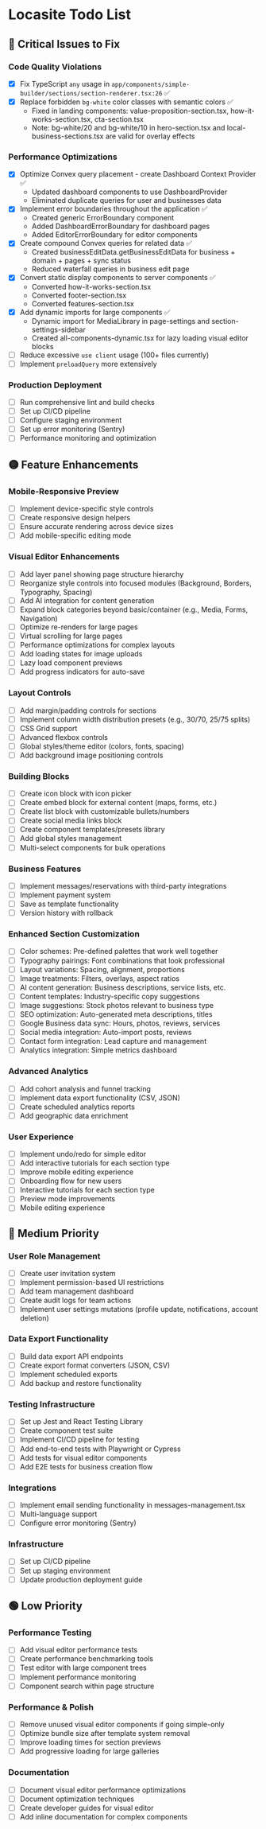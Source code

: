 # Locasite Todo List

## 🔴 Critical Issues to Fix

### Code Quality Violations

- [x] Fix TypeScript `any` usage in `app/components/simple-builder/sections/section-renderer.tsx:26` ✅
- [x] Replace forbidden `bg-white` color classes with semantic colors ✅
  - Fixed in landing components: value-proposition-section.tsx, how-it-works-section.tsx, cta-section.tsx
  - Note: bg-white/20 and bg-white/10 in hero-section.tsx and local-business-sections.tsx are valid for overlay effects

### Performance Optimizations

- [x] Optimize Convex query placement - create Dashboard Context Provider ✅
  - Updated dashboard components to use DashboardProvider
  - Eliminated duplicate queries for user and businesses data
- [x] Implement error boundaries throughout the application ✅
  - Created generic ErrorBoundary component
  - Added DashboardErrorBoundary for dashboard pages
  - Added EditorErrorBoundary for editor components
- [x] Create compound Convex queries for related data ✅
  - Created businessEditData.getBusinessEditData for business + domain + pages + sync status
  - Reduced waterfall queries in business edit page
- [x] Convert static display components to server components ✅
  - Converted how-it-works-section.tsx
  - Converted footer-section.tsx
  - Converted features-section.tsx
- [x] Add dynamic imports for large components ✅
  - Dynamic import for MediaLibrary in page-settings and section-settings-sidebar
  - Created all-components-dynamic.tsx for lazy loading visual editor blocks
- [ ] Reduce excessive `use client` usage (100+ files currently)
- [ ] Implement `preloadQuery` more extensively

### Production Deployment

- [ ] Run comprehensive lint and build checks
- [ ] Set up CI/CD pipeline
- [ ] Configure staging environment
- [ ] Set up error monitoring (Sentry)
- [ ] Performance monitoring and optimization

## 🟡 Feature Enhancements

### Mobile-Responsive Preview

- [ ] Implement device-specific style controls
- [ ] Create responsive design helpers
- [ ] Ensure accurate rendering across device sizes
- [ ] Add mobile-specific editing mode

### Visual Editor Enhancements

- [ ] Add layer panel showing page structure hierarchy
- [ ] Reorganize style controls into focused modules (Background, Borders, Typography, Spacing)
- [ ] Add AI integration for content generation
- [ ] Expand block categories beyond basic/container (e.g., Media, Forms, Navigation)
- [ ] Optimize re-renders for large pages
- [ ] Virtual scrolling for large pages
- [ ] Performance optimizations for complex layouts
- [ ] Add loading states for image uploads
- [ ] Lazy load component previews
- [ ] Add progress indicators for auto-save

### Layout Controls

- [ ] Add margin/padding controls for sections
- [ ] Implement column width distribution presets (e.g., 30/70, 25/75 splits)
- [ ] CSS Grid support
- [ ] Advanced flexbox controls
- [ ] Global styles/theme editor (colors, fonts, spacing)
- [ ] Add background image positioning controls

### Building Blocks

- [ ] Create icon block with icon picker
- [ ] Create embed block for external content (maps, forms, etc.)
- [ ] Create list block with customizable bullets/numbers
- [ ] Create social media links block
- [ ] Create component templates/presets library
- [ ] Add global styles management
- [ ] Multi-select components for bulk operations

### Business Features

- [ ] Implement messages/reservations with third-party integrations
- [ ] Implement payment system
- [ ] Save as template functionality
- [ ] Version history with rollback

### Enhanced Section Customization

- [ ] Color schemes: Pre-defined palettes that work well together
- [ ] Typography pairings: Font combinations that look professional
- [ ] Layout variations: Spacing, alignment, proportions
- [ ] Image treatments: Filters, overlays, aspect ratios
- [ ] AI content generation: Business descriptions, service lists, etc.
- [ ] Content templates: Industry-specific copy suggestions
- [ ] Image suggestions: Stock photos relevant to business type
- [ ] SEO optimization: Auto-generated meta descriptions, titles
- [ ] Google Business data sync: Hours, photos, reviews, services
- [ ] Social media integration: Auto-import posts, reviews
- [ ] Contact form integration: Lead capture and management
- [ ] Analytics integration: Simple metrics dashboard

### Advanced Analytics

- [ ] Add cohort analysis and funnel tracking
- [ ] Implement data export functionality (CSV, JSON)
- [ ] Create scheduled analytics reports
- [ ] Add geographic data enrichment

### User Experience

- [ ] Implement undo/redo for simple editor
- [ ] Add interactive tutorials for each section type
- [ ] Improve mobile editing experience
- [ ] Onboarding flow for new users
- [ ] Interactive tutorials for each section type
- [ ] Preview mode improvements
- [ ] Mobile editing experience

## 🔵 Medium Priority

### User Role Management

- [ ] Create user invitation system
- [ ] Implement permission-based UI restrictions
- [ ] Add team management dashboard
- [ ] Create audit logs for team actions
- [ ] Implement user settings mutations (profile update, notifications, account deletion)

### Data Export Functionality

- [ ] Build data export API endpoints
- [ ] Create export format converters (JSON, CSV)
- [ ] Implement scheduled exports
- [ ] Add backup and restore functionality

### Testing Infrastructure

- [ ] Set up Jest and React Testing Library
- [ ] Create component test suite
- [ ] Implement CI/CD pipeline for testing
- [ ] Add end-to-end tests with Playwright or Cypress
- [ ] Add tests for visual editor components
- [ ] Add E2E tests for business creation flow

### Integrations

- [ ] Implement email sending functionality in messages-management.tsx
- [ ] Multi-language support
- [ ] Configure error monitoring (Sentry)

### Infrastructure

- [ ] Set up CI/CD pipeline
- [ ] Set up staging environment
- [ ] Update production deployment guide

## 🟢 Low Priority

### Performance Testing

- [ ] Add visual editor performance tests
- [ ] Create performance benchmarking tools
- [ ] Test editor with large component trees
- [ ] Implement performance monitoring
- [ ] Component search within page structure

### Performance & Polish

- [ ] Remove unused visual editor components if going simple-only
- [ ] Optimize bundle size after template system removal
- [ ] Improve loading times for section previews
- [ ] Add progressive loading for large galleries

### Documentation

- [ ] Document visual editor performance optimizations
- [ ] Document optimization techniques
- [ ] Create developer guides for visual editor
- [ ] Add inline documentation for complex components
